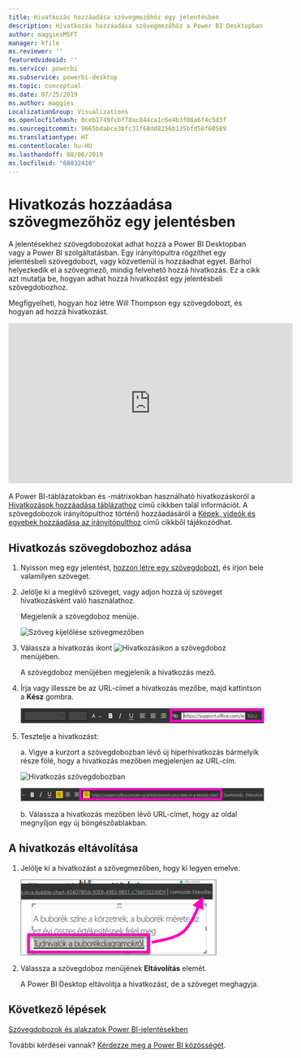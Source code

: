 ```yaml
---
title: Hivatkozás hozzáadása szövegmezőhöz egy jelentésben
description: Hivatkozás hozzáadása szövegmezőhöz a Power BI Desktopban és a Power BI szolgáltatásban
author: maggiesMSFT
manager: kfile
ms.reviewer: ''
featuredvideoid: ''
ms.service: powerbi
ms.subservice: powerbi-desktop
ms.topic: conceptual
ms.date: 07/25/2019
ms.author: maggies
LocalizationGroup: Visualizations
ms.openlocfilehash: 0ceb1749fcbf78ac844ca1c6e4b3f08a6f4c5d3f
ms.sourcegitcommit: 9665bdabce3bfc31f68dd8256b135bfd56f60589
ms.translationtype: HT
ms.contentlocale: hu-HU
ms.lasthandoff: 08/06/2019
ms.locfileid: "68832410"
---
```

# <a name="add-a-hyperlink-to-a-text-box-in-a-report"></a>Hivatkozás hozzáadása szövegmezőhöz egy jelentésben
A jelentésekhez szövegdobozokat adhat hozzá a Power BI Desktopban vagy a Power BI szolgáltatásban. Egy irányítópultra rögzíthet egy jelentésbeli szövegdobozt, vagy közvetlenül is hozzáadhat egyet. Bárhol helyezkedik el a szövegmező, mindig felvehető hozzá hivatkozás. Ez a cikk azt mutatja be, hogyan adhat hozzá hivatkozást egy jelentésbeli szövegdobozhoz. 


Megfigyelheti, hogyan hoz létre Will Thompson egy szövegdobozt, és hogyan ad hozzá hivatkozást. 

<iframe width="560" height="315" src="https://www.youtube.com/embed/_3q6VEBhGew#t=0m55s" frameborder="0" allowfullscreen></iframe>

A Power BI-táblázatokban és -mátrixokban használható hivatkozáskoról a [Hivatkozások hozzáadása táblázathoz](power-bi-hyperlinks-in-tables.md) című cikkben talál információt. A szövegdobozok irányítópulthoz történő hozzáadásáról a [Képek, videók és egyebek hozzáadása az irányítópulthoz](service-dashboard-add-widget.md) című cikkből tájékozódhat. 

## <a name="to-add-a-hyperlink-to-a-text-box"></a>Hivatkozás szövegdobozhoz adása
1. Nyisson meg egy jelentést, [hozzon létre egy szövegdobozt](power-bi-reports-add-text-and-shapes.md), és írjon bele valamilyen szöveget. 
2. Jelölje ki a meglévő szöveget, vagy adjon hozzá új szöveget hivatkozásként való használathoz. 

   Megjelenik a szövegdoboz menüje.
   
   ![Szöveg kijelölése szövegmezőben](media/service-add-hyperlink-to-text-box/power-bi-hyperlink-new.png)
3. Válassza a hivatkozás ikont ![Hivatkozásikon](media/service-add-hyperlink-to-text-box/power-bi-hyperlink-icon.png) a szövegdoboz menüjében.

   A szövegdoboz menüjében megjelenik a hivatkozás mező.

4. Írja vagy illessze be az URL-címet a hivatkozás mezőbe, majd kattintson a **Kész** gombra.
   
   ![Írja vagy illessze be az URL-címet a hivatkozás mezőbe](media/service-add-hyperlink-to-text-box/power-bi-add-link.png)
5. Tesztelje a hivatkozást:  

   a. Vigye a kurzort a szövegdobozban lévő új hiperhivatkozás bármelyik része fölé, hogy a hivatkozás mezőben megjelenjen az URL-cím.  
     
      ![Hivatkozás szövegdobozban](media/service-add-hyperlink-to-text-box/power-bi-test-link.png)
   
      ![URL-cím a hivatkozás mezőben](media/service-add-hyperlink-to-text-box/power-bi-hyperlink-edit.png)

   b. Válassza a hivatkozás mezőben lévő URL-címet, hogy az oldal megnyíljon egy új böngészőablakban.

## <a name="to-remove-the-hyperlink"></a>A hivatkozás eltávolítása
1. Jelölje ki a hivatkozást a szövegmezőben, hogy ki legyen emelve.
   
     ![Hivatkozás eltávolítása](media/service-add-hyperlink-to-text-box/power-bi-hyperlink-remove.png)
2. Válassza a szövegdoboz menüjének **Eltávolítás** elemét. 

   A Power BI Desktop eltávolítja a hivatkozást, de a szöveget meghagyja.

## <a name="next-steps"></a>Következő lépések
[Szövegdobozok és alakzatok Power BI-jelentésekben](power-bi-reports-add-text-and-shapes.md)

További kérdései vannak? [Kérdezze meg a Power BI közösségét](http://community.powerbi.com/).

